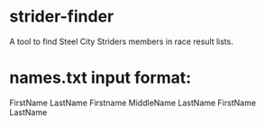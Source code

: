 # strider-finder
A tool to find Steel City Striders members in race result lists.

# names.txt input format:
FirstName LastName
Firstname MiddleName LastName
FirstName LastName
